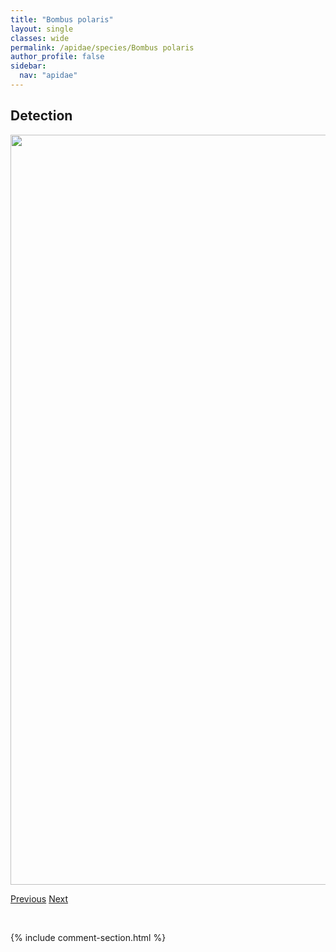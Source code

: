 ```yaml
---
title: "Bombus polaris"
layout: single
classes: wide
permalink: /apidae/species/Bombus polaris
author_profile: false
sidebar:
  nav: "apidae"
---
```


<h2>Detection</h2>

<a href="/ANBC/assets/figures/species/Bombus polaris/range-map.png">
<img src="/ANBC/assets/figures/species/Bombus polaris/range-map.png" height = "1200" width = "800">
</a>

<a href="/profiles/species/Bombus perplexus" class="pagination--pager" title="PreviousName">Previous</a> <a href="/profiles/species/Bombus rufocinctus" class="pagination--pager" title="NextName">Next</a>

<p>&nbsp;</p>

{% include comment-section.html %}
